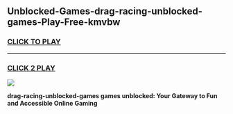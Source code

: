 
## Unblocked-Games-drag-racing-unblocked-games-Play-Free-kmvbw
<h3>
<a href="https://premium76.site?title=drag-racing-unblocked-games&ref=18A">CLICK TO PLAY</a></h3>
<hr>

<h3>
<a href="https://premium76.site?title=drag-racing-unblocked-games&ref=18A">CLICK 2 PLAY</a>
  
</h3>

<a href="https://premium76.site?title=drag-racing-unblocked-games&ref=18A"><img src="https://clearcache.store/games.png"></a>


**drag-racing-unblocked-games games unblocked: Your Gateway to Fun and Accessible Online Gaming**
